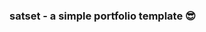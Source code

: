 ### satset - a simple portfolio template 😎

<!--
Try it yourself if you want to customize your portfolio at [github](https://github.com/codes-cc/portfolio-bruno) and [demo](https://codes-cc.github.io/portfolio-bruno/). -->
